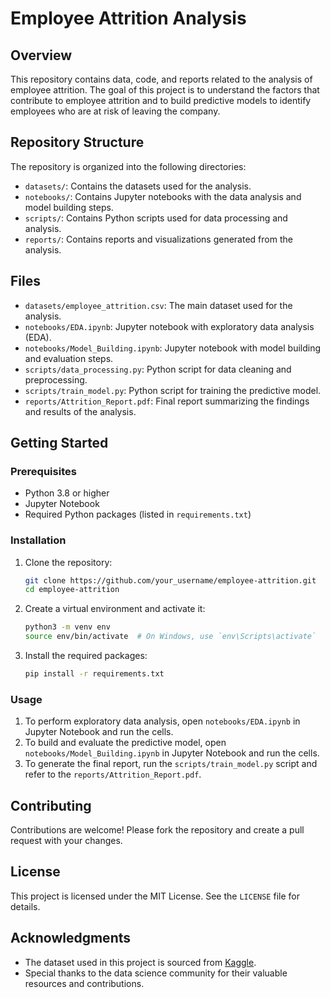 # Employee Attrition Analysis

## Overview
This repository contains data, code, and reports related to the analysis of employee attrition. The goal of this project is to understand the factors that contribute to employee attrition and to build predictive models to identify employees who are at risk of leaving the company.

## Repository Structure
The repository is organized into the following directories:

- `datasets/`: Contains the datasets used for the analysis.
- `notebooks/`: Contains Jupyter notebooks with the data analysis and model building steps.
- `scripts/`: Contains Python scripts used for data processing and analysis.
- `reports/`: Contains reports and visualizations generated from the analysis.

## Files
- `datasets/employee_attrition.csv`: The main dataset used for the analysis.
- `notebooks/EDA.ipynb`: Jupyter notebook with exploratory data analysis (EDA).
- `notebooks/Model_Building.ipynb`: Jupyter notebook with model building and evaluation steps.
- `scripts/data_processing.py`: Python script for data cleaning and preprocessing.
- `scripts/train_model.py`: Python script for training the predictive model.
- `reports/Attrition_Report.pdf`: Final report summarizing the findings and results of the analysis.

## Getting Started

### Prerequisites
- Python 3.8 or higher
- Jupyter Notebook
- Required Python packages (listed in `requirements.txt`)

### Installation
1. Clone the repository:
   ```bash
   git clone https://github.com/your_username/employee-attrition.git
   cd employee-attrition
   ```

2. Create a virtual environment and activate it:
   ```bash
   python3 -m venv env
   source env/bin/activate  # On Windows, use `env\Scripts\activate`
   ```

3. Install the required packages:
   ```bash
   pip install -r requirements.txt
   ```

### Usage
1. To perform exploratory data analysis, open `notebooks/EDA.ipynb` in Jupyter Notebook and run the cells.
2. To build and evaluate the predictive model, open `notebooks/Model_Building.ipynb` in Jupyter Notebook and run the cells.
3. To generate the final report, run the `scripts/train_model.py` script and refer to the `reports/Attrition_Report.pdf`.

## Contributing
Contributions are welcome! Please fork the repository and create a pull request with your changes.

## License
This project is licensed under the MIT License. See the `LICENSE` file for details.

## Acknowledgments
- The dataset used in this project is sourced from [Kaggle](https://www.kaggle.com/).
- Special thanks to the data science community for their valuable resources and contributions.
